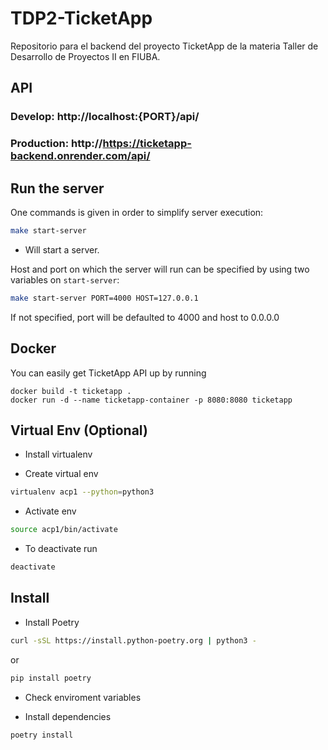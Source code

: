 # TDP2-TicketApp

Repositorio para el backend del proyecto TicketApp de la materia Taller de Desarrollo de Proyectos II en FIUBA.


## API

### Develop: http://localhost:{PORT}/api/
### Production: http://https://ticketapp-backend.onrender.com/api/

## Run the server

One commands is given in order to simplify server execution:

```bash
make start-server
```

* Will start a server.

Host and port on which the server will run can be specified by using two variables on  `start-server`:

```bash
make start-server PORT=4000 HOST=127.0.0.1
```

If not specified, port will be defaulted to 4000 and host to 0.0.0.0

## Docker

You can easily get TicketApp API up by running

```
docker build -t ticketapp .
docker run -d --name ticketapp-container -p 8080:8080 ticketapp

```

## Virtual Env (Optional)

- Install virtualenv

- Create virtual env

```bash
virtualenv acp1 --python=python3
```

- Activate env

```bash
source acp1/bin/activate
```

- To deactivate run

```bash
deactivate
```


## Install

- Install Poetry

```bash
curl -sSL https://install.python-poetry.org | python3 -
```

or

```bash
pip install poetry
```

- Check enviroment variables

- Install dependencies

```
poetry install
```

